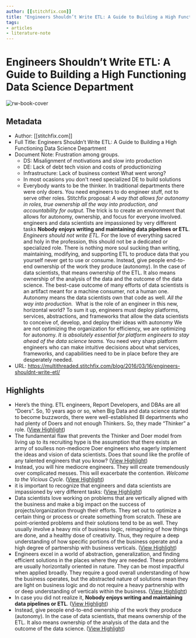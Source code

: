 ```yaml
---
author: [[stitchfix.com]]
title: "Engineers Shouldn’t Write ETL: A Guide to Building a High Functioning Data Science Department"
tags: 
- articles
- literature-note
---
```

# Engineers Shouldn’t Write ETL: A Guide to Building a High Functioning Data Science Department

![rw-book-cover](https://multithreaded.stitchfix.com/assets/images/logomark-linkedin.jpg)

## Metadata
- Author: [[stitchfix.com]]
- Full Title: Engineers Shouldn’t Write ETL: A Guide to Building a High Functioning Data Science Department
- Document Note: Frustration among groups. 
   - DS: Misalignment of motivations and slow into production
   - DE: Lack of debt tech vision and costs of productionizing
   - Infrastructure: Lack of business context
   What went wrong?
   - In most ocasions you don't need specialized DE to build solutions
   - Everybody wants to be the thinker. In traditional departments there were only doers.
   You need engineers to do engineer stuff, not to serve other roles.
   Stitchfix proposal:
   _A way that allows for autonomy in roles, true ownership all the way into production, and accountability for output._
   The trick is to create an environment that allows for autonomy, ownership, and focus for everyone involved.
   engineers and data scientists are impassioned by very different tasks
   **Nobody enjoys writing and maintaining data pipelines or ETL**.
   _Engineers should not write ETL._ For the love of everything sacred and holy in the profession, this should not be a dedicated or specialized role. There is nothing more soul sucking than writing, maintaining, modifying, and supporting ETL to produce data that you yourself never get to use or consume.
   Instead, give people end-to-end ownership of the work they produce (autonomy). In the case of data scientists, that means ownership of the ETL. It also means ownership of the analysis of the data and the outcome of the data science. The best-case outcome of many efforts of data scientists is an artifact meant for a machine consumer, not a human one. Autonomy means the data scientists own that code as well. _All the way into production._ 
   What is the role of an engineer in this new, horizontal world? To sum it up, engineers must deploy platforms, services, abstractions, and frameworks that allow the data scientists to conceive of, develop, and deploy their ideas with autonomy
   We are not optimizing the organization for efficiency, we are optimizing for autonomy.
   _It is absolutely essential for platform engineers to stay ahead of the data science teams._ You need very sharp platform engineers who can make intuitive decisions about what services, frameworks, and capabilities need to be in place before they are desperately needed.
- URL: https://multithreaded.stitchfix.com/blog/2016/03/16/engineers-shouldnt-write-etl/

## Highlights
- Here’s the thing. ETL engineers, Report Developers, and DBAs are all “Doers”. So, 10 years ago or so, when Big Data and data science started to become buzzwords, there were well-established BI departments who had plenty of Doers and not enough Thinkers. So, they made “Thinker” a role. ([View Highlight](https://read.readwise.io/read/01gs3ny2cfcvgdwq93ggxxk39m))
- The fundamental flaw that prevents the Thinker and Doer model from living up to its recruiting hype is the assumption that there exists an army of soulless non-mediocre Doer engineers who eagerly implement the ideas and vision of data scientists. Does that sound like the profile of any talented engineers that you know? ([View Highlight](https://read.readwise.io/read/01gs3nyqnvfkbgr88vt905cqsa))
- Instead, you will hire mediocre engineers. They will create tremendously over complicated messes. This will exacerbate the contention. *Welcome to the Vicious Cycle*. ([View Highlight](https://read.readwise.io/read/01gs3nz29xsbdzyy71p1w28t3q))
- it is important to recognize that engineers and data scientists are impassioned by very different tasks: ([View Highlight](https://read.readwise.io/read/01gs3p0qmq6bxxm24db8w7nj4b))
- Data scientists love working on problems that are vertically aligned with the business and make a big impact on the success of projects/organization through their efforts. They set out to optimize a certain thing or process or create something from scratch. These are point-oriented problems and their solutions tend to be as well. They usually involve a heavy mix of business logic, reimagining of how things are done, and a healthy dose of creativity. Thus, they require a deep understanding of how specific portions of the business operate and a high degree of partnership with business verticals. ([View Highlight](https://read.readwise.io/read/01gs3p11fgt00w778xr2qpkys8))
- Engineers excel in a world of abstraction, generalization, and finding efficient solutions in the places where they are needed. These problems are usually horizontally oriented in nature. They can be most impactful when applied broadly. They require a good overall understanding of how the business operates, but the abstracted nature of solutions mean they are light on business logic and do not require a heavy partnership with or deep understanding of verticals within the business. ([View Highlight](https://read.readwise.io/read/01gs3p0ytm5c8mbgee088wdvw8))
- In case you did not realize it, **Nobody enjoys writing and maintaining data pipelines or ETL**. ([View Highlight](https://read.readwise.io/read/01gs3p1a0j9v3pfahj278qnrcp))
- Instead, give people end-to-end ownership of the work they produce (autonomy). In the case of data scientists, that means ownership of the ETL. It also means ownership of the analysis of the data and the outcome of the data science. ([View Highlight](https://read.readwise.io/read/01gs3p1m4aksq03kxph89ztn5n))
